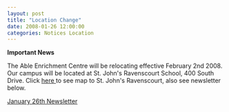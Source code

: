 ```yaml
---
layout: post
title: "Location Change"
date: 2008-01-26 12:00:00
categories: Notices Location
---
```


**Important News**

The Able Enrichment Centre will be relocating effective February 2nd 2008.
Our campus will be located at St. John's Ravenscourt School, 400 South Drive.
Click [ here ](/map/) to see map to St. John's Ravenscourt, also see newsletter
below.

[ January 26th Newsletter ](/docs/newsletter_Jan26.pdf)
